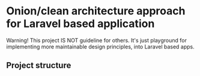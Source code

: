 # Onion/clean architecture approach for Laravel based application
Warning! This project IS NOT guideline for others. It's just playground for implementing more maintainable design principles, into Laravel based apps.


## Project structure

